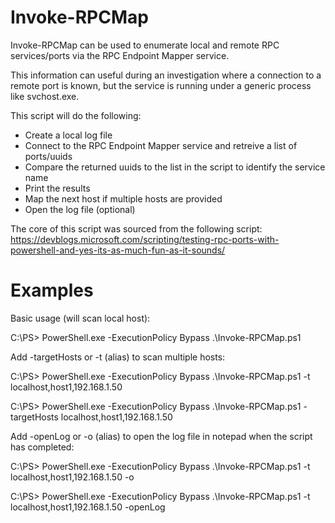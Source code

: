 # Invoke-RPCMap
Invoke-RPCMap can be used to enumerate local and remote RPC services/ports via the RPC Endpoint Mapper service.

This information can useful during an investigation where a connection to a remote port is known, but 
the service is running under a generic process like svchost.exe.

This script will do the following:
- Create a local log file
- Connect to the RPC Endpoint Mapper service and retreive a list of ports/uuids
- Compare the returned uuids to the list in the script to identify the service name
- Print the results
- Map the next host if multiple hosts are provided
- Open the log file (optional)

The core of this script was sourced from the following script:
https://devblogs.microsoft.com/scripting/testing-rpc-ports-with-powershell-and-yes-its-as-much-fun-as-it-sounds/

# Examples
Basic usage (will scan local host):

C:\PS> PowerShell.exe -ExecutionPolicy Bypass .\Invoke-RPCMap.ps1

Add -targetHosts or -t (alias) to scan multiple hosts:

C:\PS> PowerShell.exe -ExecutionPolicy Bypass .\Invoke-RPCMap.ps1 -t localhost,host1,192.168.1.50

C:\PS> PowerShell.exe -ExecutionPolicy Bypass .\Invoke-RPCMap.ps1 -targetHosts localhost,host1,192.168.1.50

Add -openLog or -o (alias) to open the log file in notepad when the script has completed:

C:\PS> PowerShell.exe -ExecutionPolicy Bypass .\Invoke-RPCMap.ps1 -t localhost,host1,192.168.1.50 -o

C:\PS> PowerShell.exe -ExecutionPolicy Bypass .\Invoke-RPCMap.ps1 -t localhost,host1,192.168.1.50 -openLog
